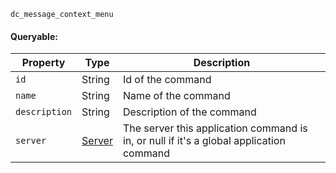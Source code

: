 `dc_message_context_menu`

#### Queryable:

| Property             | Type                   | Description                                                                                                                                                                     |
|----------------------|------------------------|---------------------------------------------------------------------------------------------------------------------------------------------------------------------------------|
| `id`                 | String                 | Id of the command                                                                                                                                                               |
| `name`               | String                 | Name of the command                                                                                                                                                             |
| `description`        | String                 | Description of the command                                                                                                                                                      |
| `server`             | [Server](../../server) | The server this application command is in, or null if it's a global application command                                                                                         |
